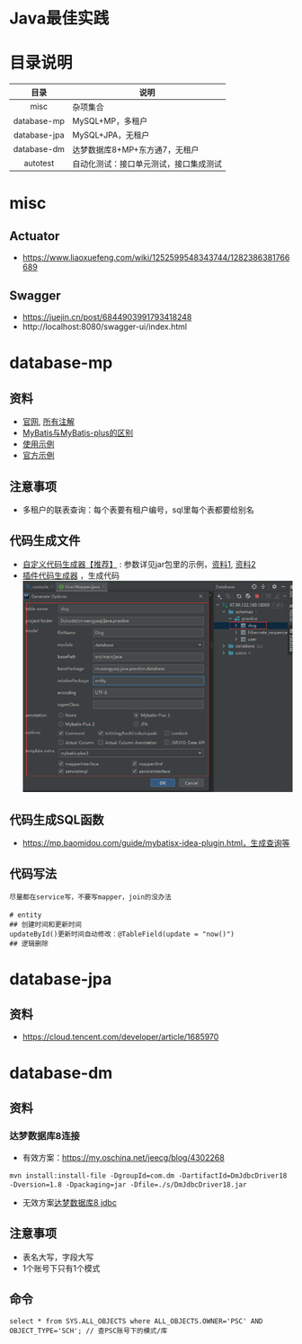 # Java最佳实践

# 目录说明

| 目录 | 说明 |
| :-: | - |
| misc | 杂项集合 |
| database-mp | MySQL+MP，多租户 |
| database-jpa | MySQL+JPA，无租户 |
| database-dm | 达梦数据库8+MP+东方通7，无租户 |
| autotest | 自动化测试：接口单元测试，接口集成测试 |

# misc
## Actuator
* https://www.liaoxuefeng.com/wiki/1252599548343744/1282386381766689

## Swagger
* https://juejin.cn/post/6844903991793418248
* http://localhost:8080/swagger-ui/index.html

# database-mp
## 资料
* [官网](https://mp.baomidou.com/guide/quick-start.html), [所有注解](https://mp.baomidou.com/guide/annotation.html#tablename)
* [MyBatis与MyBatis-plus的区别](https://www.jianshu.com/p/8556c8468241)
* [使用示例](https://www.cnblogs.com/l-y-h/p/12859477.html)
* [官方示例](https://gitee.com/baomidou/mybatis-plus-samples)

## 注意事项
* 多租户的联表查询：每个表要有租户编号，sql里每个表都要给别名

## 代码生成文件
* [自定义代码生成器【推荐】](https://gitee.com/qiya365/longquan/code.generator) : 参数详见jar包里的示例，[资料1](https://mp.baomidou.com/guide/generator.html), [资料2](https://juejin.cn/post/6844904190683119629)
* [插件代码生成器](https://mp.baomidou.com/guide/mybatisx-idea-plugin.html) ，生成代码
![](./s/codegenerator.png)

## 代码生成SQL函数
* https://mp.baomidou.com/guide/mybatisx-idea-plugin.html，生成查询等

## 代码写法
```
尽量都在service写，不要写mapper，join的没办法

# entity
## 创建时间和更新时间
updateById()更新时间自动修改：@TableField(update = "now()")
## 逻辑删除
```

# database-jpa
## 资料
* https://cloud.tencent.com/developer/article/1685970

# database-dm
## 资料
### 达梦数据库8连接
* 有效方案：https://my.oschina.net/jeecg/blog/4302268
```
mvn install:install-file -DgroupId=com.dm -DartifactId=DmJdbcDriver18 -Dversion=1.8 -Dpackaging=jar -Dfile=./s/DmJdbcDriver18.jar
```
* 无效方案[达梦数据库8 jdbc](https://gitee.com/fuile/dameng/blob/master/repository-%E8%BE%BE%E6%A2%A68maven.zip)

## 注意事项
* 表名大写，字段大写
* 1个账号下只有1个模式

## 命令
```
select * from SYS.ALL_OBJECTS where ALL_OBJECTS.OWNER='PSC' AND OBJECT_TYPE='SCH'; // 查PSC账号下的模式/库

```